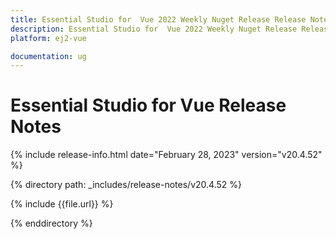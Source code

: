 ```yaml
---
title: Essential Studio for  Vue 2022 Weekly Nuget Release Release Notes  
description: Essential Studio for  Vue 2022 Weekly Nuget Release Release Notes  
platform: ej2-vue

documentation: ug
---
```


# Essential Studio for  Vue   Release Notes  

{% include release-info.html date="February 28, 2023"  version="v20.4.52" %} 

{% directory path: _includes/release-notes/v20.4.52 %}

{% include {{file.url}} %}

{% enddirectory %}


